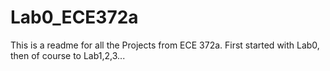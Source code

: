 Lab0_ECE372a
============
This is a readme for all the Projects from ECE 372a. First started with Lab0, then of course to Lab1,2,3...
